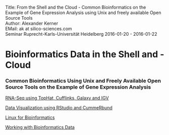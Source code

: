 Title: From the Shell and the Cloud - Common Bioinformatics on the Example of Gene Expression Analysis using Unix and freely available Open Source Tools</br>
Author: Alexander Kerner</br>
EMail: ak at silico-sciences.com</br>
Seminar Ruprecht-Karls-Universität Heidelberg 2016-01-20 - 2016-01-22

# Bioinformatics Data in the Shell and -Cloud

### Common Bioinformatics Using Unix and Freely Available Open Source Tools on the Example of Gene Expression Analysis

[RNA-Seq using TopHat, Cufflinks, Galaxy and IGV](https://github.com/silico-sciences/bi-seminar/blob/master/rna-seq_galaxy.md)

[Data Visualization using RStudio and CummeRbund](https://github.com/silico-sciences/bi-seminar/blob/master/r_filled.md)

[Linux for Bioinformatics](https://github.com/silico-sciences/bi-seminar/blob/master/unix-shell.md)

[Working with Bioinformatics Data](https://github.com/silico-sciences/bi-seminar/blob/master/bi-data.md)
